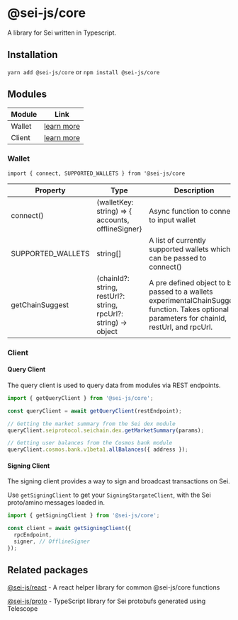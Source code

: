 # @sei-js/core

A library for Sei written in Typescript.

## Installation

`yarn add @sei-js/core` or `npm install @sei-js/core`

## Modules

| Module | Link                  |
| ------ | --------------------- |
| Wallet | [learn more](#wallet) |
| Client | [learn more](#client) |

### Wallet

`import { connect, SUPPORTED_WALLETS } from '@sei-js/core`

| Property          | Type                                                            | Description                                                                                                                                   |
| ----------------- | --------------------------------------------------------------- | --------------------------------------------------------------------------------------------------------------------------------------------- |
| connect()         | (walletKey: string) => { accounts, offlineSigner}               | Async function to connect to input wallet                                                                                                     |
| SUPPORTED_WALLETS | string[]                                                        | A list of currently supported wallets which can be passed to connect()                                                                        |
| getChainSuggest   | (chainId?: string, restUrl?: string, rpcUrl?: string) -> object | A pre defined object to be passed to a wallets experimentalChainSuggest function. Takes optional parameters for chainId, restUrl, and rpcUrl. |

### Client

#### Query Client

The query client is used to query data from modules via REST endpoints.

```javascript
import { getQueryClient } from '@sei-js/core';

const queryClient = await getQueryClient(restEndpoint);

// Getting the market summary from the Sei dex module
queryClient.seiprotocol.seichain.dex.getMarketSummary(params);

// Getting user balances from the Cosmos bank module
queryClient.cosmos.bank.v1beta1.allBalances({ address });
```

#### Signing Client

The signing client provides a way to sign and broadcast transactions on Sei.

Use `getSigningClient` to get your `SigningStargateClient`, with the Sei proto/amino messages loaded in.

```javascript
import { getSigningClient } from '@sei-js/core';

const client = await getSigningClient({
  rpcEndpoint,
  signer, // OfflineSigner
});
```

## Related packages

[@sei-js/react](https://www.npmjs.com/package/@sei-js/react) - A react helper library for common @sei-js/core functions

[@sei-js/proto](https://www.npmjs.com/package/@sei-js/proto) - TypeScript library for Sei protobufs generated using Telescope
